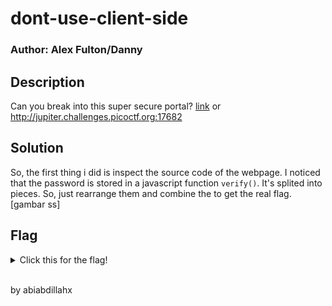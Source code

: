 # dont-use-client-side
### Author: Alex Fulton/Danny

## Description
Can you break into this super secure portal? [link](https://jupiter.challenges.picoctf.org/problem/17682/) or http://jupiter.challenges.picoctf.org:17682

## Solution
So, the first thing i did is inspect the source code of the webpage. I noticed that the password is stored in a javascript function `verify()`. It's splited into pieces. So, just rearrange them and combine the to get the real flag.
[gambar ss]

## Flag
<details>
  <summary>Click this for the flag!</summary>

  ```
  picoCTF{no_clients_plz_b706c5}
  ```
</details>

<br>
<p>by abiabdillahx</p>